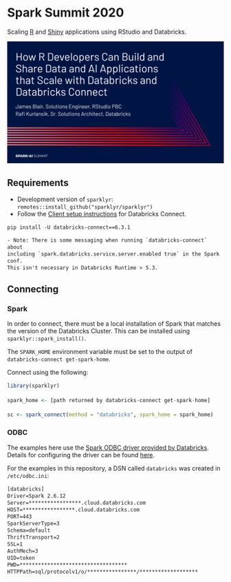 # Spark Summit 2020

Scaling [R](https://cran.r-project.org/) and [Shiny](https://shiny.rstudio.com/)
applications using RStudio and Databricks.

[![Title Slide](img/title-slide.png)](slides/spark-summit-2020.pdf)

## Requirements
- Development version of `sparklyr`: `remotes::install_github("sparklyr/sparklyr")`
- Follow the [Client setup
instructions](https://docs.databricks.com/dev-tools/databricks-connect.html#client-setup)
for Databricks Connect. 
```
pip install -U databricks-connect==6.3.1
```
    - Note: There is some messaging when running `databricks-connect` about
    including `spark.databricks.service.server.enabled true` in the Spark conf.
    This isn't necessary in Databricks Runtime > 5.3.

## Connecting
### Spark
In order to connect, there must be a local installation of Spark that matches
the version of the Databricks Cluster. This can be installed using
`sparklyr::spark_install()`.

The `SPARK_HOME` environment variable must be set to the output of
`databricks-connect get-spark-home`.

Connect using the following:

```r
library(sparklyr)

spark_home <- [path returned by databricks-connect get-spark-home]

sc <- spark_connect(method = "databricks", spark_home = spark_home)
```

### ODBC
The examples here use the [Spark ODBC driver provided by
Databricks](https://databricks.com/spark/odbc-driver-download). Details for
configuring the driver can be found
[here](https://docs.databricks.com/integrations/bi/jdbc-odbc-bi.html).

For the examples in this repository, a DSN called `databricks` was created in `/etc/odbc.ini`:

```
[databricks]
Driver=Spark 2.6.12
Server=*****************.cloud.databricks.com
HOST=*****************.cloud.databricks.com
PORT=443
SparkServerType=3
Schema=default
ThriftTransport=2
SSL=1
AuthMech=3
UID=token
PWD=***********************************
HTTPPath=sql/protocolv1/o/****************/*******************
```
